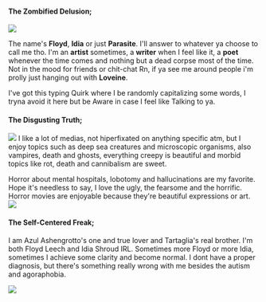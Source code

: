 #### The Zombified Delusion;
![](https://files.catbox.moe/15bog6.jpg)

The name's **Floyd**, **Idia** or just **Parasite**. I'll answer to whatever ya choose to call me tho. I'm an **artist** sometimes, a **writer** when I feel like it, a **poet** whenever the time comes and nothing but a dead corpse most of the time. Not in the mood for friends or chit-chat Rn, if ya see me around people i'm prolly just hanging out with **Loveine**.

I've got this typing Quirk where I be randomly capitalizing some words, I tryna avoid it here but be Aware in case I feel like Talking to ya.

#### The Disgusting Truth;
![](https://files.catbox.moe/4den24.jpg)
I like a lot of medias, not hiperfixated on anything specific atm, but I enjoy topics such as deep sea creatures and microscopic organisms, also vampires, death and ghosts, everything creepy is beautiful and morbid topics like rot, death and cannibalism are sweet.

Horror about mental hospitals, lobotomy and hallucinations are my favorite. Hope it's needless to say, I love the ugly, the fearsome and the horrific. Horror movies are enjoyable because they're beautiful expressions or art.
![](https://files.catbox.moe/o3rqp1.jpg)
#### The Self-Centered Freak;
I am Azul Ashengrotto's one and true lover and Tartaglia's real brother. I'm both Floyd Leech and Idia Shroud IRL. Sometimes more Floyd or more Idia, sometimes I achieve some clarity and become normal. I dont have a proper diagnosis, but there's something really wrong with me besides the autism and agoraphobia.

![](https://files.catbox.moe/0g590c.jpg)

<!--
**glooomurai/glooomurai** is a ✨ _special_ ✨ repository because its `README.md` (this file) appears on your GitHub profile.

Here are some ideas to get you started:

- 🔭 I’m currently working on ...
- 🌱 I’m currently learning ...
- 👯 I’m looking to collaborate on ...
- 🤔 I’m looking for help with ...
- 💬 Ask me about ...
- 📫 How to reach me: ...
- 😄 Pronouns: ...
- ⚡ Fun fact: ...
-->
